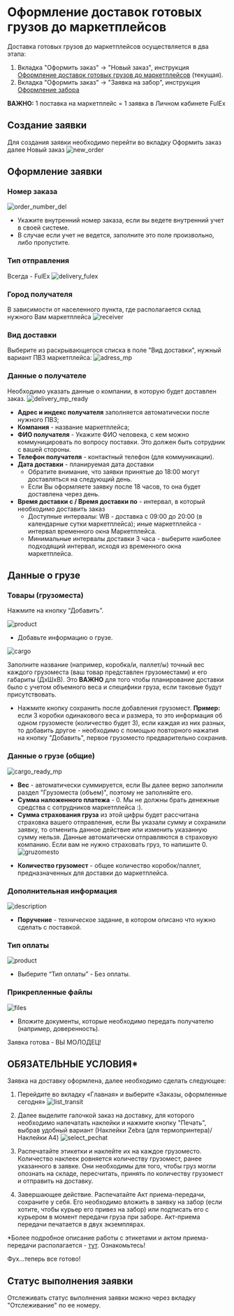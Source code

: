 # Оформление доставок готовых грузов до маркетплейсов

Доставка готовых грузов до маркетплейсов осуществляется в два этапа:

1. Вкладка "Оформить заказ" -> "Новый заказ", инструкция [Оформление доставок готовых грузов до маркетплейсов](delivery_ready_mp.md) (текущая).
2. Вкладка "Оформить заказ" -> "Заявка на забор", инструкция [Оформление забора](registration_cargo_pickup.md)

**ВАЖНО:** 1 поставка на маркетплейс = 1 заявка в Личном кабинете FulEx

## Создание заявки
Для создания заявки необходимо перейти во вкладку Оформить заказ далее Новый заказ
![new_order](../../../_assets/personal_office/new_order.png)

## Оформление заявки

### Номер заказа

![order_number_del](../../../_assets/personal_office/order_number_del.png)
- Укажите внутренний номер заказа, если вы ведете внутренний учет в своей системе.
- В случае если учет не ведется, заполните это поле произвольно, либо пропустите.

### Тип отправления
Всегда - FulEx
![delivery_fulex](../../../_assets/personal_office/delivery_fulex.png) 
### Город получателя
В зависимости от населенного пункта, где располагается склад нужного Вам маркетплейса
![receiver](../../../_assets/personal_office/delivery_city_moscow.png)

### Вид доставки
Выберите из раскрывающегося списка в поле "Вид доставки", нужный вариант ПВЗ маркетплейса:
![adress_mp](../../../_assets/personal_office/adress_mp.png)

### Данные о получателе
Необходимо указать данные о компании, в которую будет доставлен заказ.
![delivery_mp_ready](../../../_assets/personal_office/delivery_mp_ready.png)
- **Адрес и индекс получателя** заполняется автоматически после нужного ПВЗ;
- **Компания** - название маркетплейса;
- **ФИО получателя** - Укажите ФИО человека, с кем можно коммуницировать по вопросу поставки. Это должен быть сотрудник с вашей стороны. 
- **Телефон получателя** - контактный телефон (для коммуникации).
- **Дата доставки** - планируемая дата доставки
  - Обратите внимание, что заявки принятые до 18:00 могут доставляться на следующий день.
  - Если Вы оформляете заявку после 18 часов, то она будет доставлена через день.
- **Время доставки с / Время доставки по** - интервал, в который необходимо доставить заказ
  - Доступные интервалы: WB - доставка с 09:00 до 20:00 (в календарные сутки маркетплейса); иные маркетплейса - интервал временного окна Маркетплейса.
  - Минимальные интервалы доставки 3 часа - выберите наиболее подходящий интервал, исходя из временного окна маркетплейса.
  
## Данные о грузе 
### Товары (грузоместа)
Нажмите на кнопку “Добавить”.

![product](../../../_assets/personal_office/product.png)

* Добавьте информацию о грузе. 

![cargo](../../../_assets/personal_office/cargo-spaces_data.png)

Заполните название (например, коробка/и, паллет/ы) точный вес каждого грузоместа (ваш товар представлен грузоместами) и его габариты (ДхШхВ). Это **ВАЖНО** для того чтобы планирование доставки было с учетом объемного веса и специфики груза, если таковые будут присутствовать. 

* Нажмите кнопку сохранить после добавления грузомест.
**Пример:** если 3 коробки одинакового веса и размера, то это информация об одном грузоместе (количество будет 3), если каждая из них разных, то добавить другое - необходимо с помощью повторного нажатия на кнопку "Добавить", первое грузоместо предварительно сохранив.

### Данные о грузе (общие)

![cargo_ready_mp](../../../_assets/personal_office/cargo_ready_mp.png)

* **Вес** - автоматически суммируется, если Вы далее верно заполнили раздел "Грузоместа (объем)", поэтому не заполняйте его.
* **Сумма наложенного платежа** - 0. Мы не должны брать денежные средства с сотрудников маркетплейса :). 
* **Сумма страхования груза** из этой цифры будет рассчитана страховка вашего отправления, если Вы указали сумму и сохранили заявку, то отменить данное действие или изменить указанную сумму нельзя. Данные автоматически отправляются в страховую компанию. Если вам не нужно страховать груз, то напишите 0.
![gruzomesto](../../../_assets/personal_office/gruzomesto.png) 
- **Количество грузомест** - общее количество коробок/паллет, предназначенных для доставки до маркетплейса. 

### Дополнительная информация

![description](../../../_assets/personal_office/description.png)
- **Поручение** - техническое задание, в котором описано что нужно сделать с поставкой.

### Тип оплаты

![product](../../../_assets/personal_office/payment_pickup.png)
- Выберите “Тип оплаты” - Без оплаты. 

### Прикрепленные файлы

![files](../../../_assets/personal_office/attached_files.png)
- Вложите документы, которые необходимо передать получателю (например, доверенность).

Заявка готова - ВЫ МОЛОДЕЦ!

## ОБЯЗАТЕЛЬНЫЕ УСЛОВИЯ* 
Заявка на доставку оформлена, далее необходимо сделать следующее:
1. Перейдите во вкладку «Главная» и выберите «Заказы, оформленные сегодня» 
![list_transit](../../../_assets/personal_office/list_transit.png)
2.	Далее выделите галочкой заказ на доставку, для которого необходимо напечатать наклейки и нажмите кнопку "Печать", выбрав удобный вариант (Наклейки Zebra (для термопринтера)/ Наклейки А4)
![select_pechat](../../../_assets/personal_office/select_pechat.png)

1. Распечатайте этикетки и наклейте их на каждое грузоместо. Количество наклеек ровняется количеству грузомест, ранее указанного в заявке. Они необходимы для того, чтобы груз могли опознать на складе, пересчитать, принять по количеству грузомест и отправить на доставку. 
2. Завершающее действие. Распечатайте Акт приема-передачи, сохраните у себя. Его необходимо вложить в заявку на забор (если хотите, чтобы курьер его привез на забор) или подписать его с курьером в момент передачи груза при заборе. Акт-приема передачи печатается в двух экземплярах.

 *Более подробное описание работы с этикетами и актом приема-передачи располагается - [тут](label_delivery.md). Ознакомьтесь! 
 
Фух...теперь все готово! 

## Статус выполнения заявки
Отслеживать статус выполнения заявки можно через вкладку "Отслеживание" по ее номеру. 